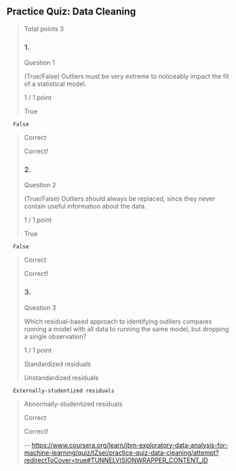 ## Practice Quiz: Data Cleaning
> 
> Total points 3
> 
> ### 1.
> 
> Question 1
> 
> (True/False) Outliers must be very extreme to noticeably impact the fit of a statistical model.
> 
> 1 / 1 point
> 
>  True 
> 

      False 
> 
> Correct
> 
> Correct!
> 
> ### 2.
> 
> Question 2
> 
> (True/False) Outliers should always be replaced, since they never contain useful information about the data.
> 
> 1 / 1 point
> 
>  True 
> 

      False 
> 
> Correct
> 
> Correct!
> 
> ### 3.
> 
> Question 3
> 
> Which residual-based approach to identifying outliers compares running a model with all data to running the same model, but dropping a single observation?
> 
> 1 / 1 point
> 
>  Standardized residuals 
> 
>  Unstandardized residuals 
> 

      Externally-studentized residuals 
> 
>  Abnormally-studentized residuals 
> 
> Correct
> 
> Correct!
>
> -- https://www.coursera.org/learn/ibm-exploratory-data-analysis-for-machine-learning/quiz/tZsei/practice-quiz-data-cleaning/attempt?redirectToCover=true#TUNNELVISIONWRAPPER_CONTENT_ID
